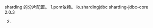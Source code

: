 sharding 的分片配置。
1.pom依赖。
<dependency>
  <groupId>io.shardingjdbc</groupId>
  <artifactId>sharding-jdbc-core</artifactId>
  <version>2.0.3</version>
</dependency>

2.
